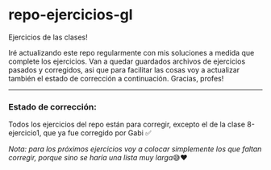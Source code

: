 # repo-ejercicios-gl
Ejercicios de las clases!

Iré actualizando este repo regularmente con mis soluciones a medida que complete los ejercicios. Van a quedar guardados archivos de ejercicios pasados y corregidos, asi que para facilitar las cosas voy a actualizar también el estado de corrección a continuación.
Gracias, profes!

---
### Estado de corrección:

Todos los ejercicios del repo están para corregir, excepto el de la clase 8-ejercicio1, que ya fue corregido por Gabi ✅





*Nota: para los próximos ejercicios voy a colocar simplemente los que faltan corregir, porque sino se haría una lista muy larga*😅❤
